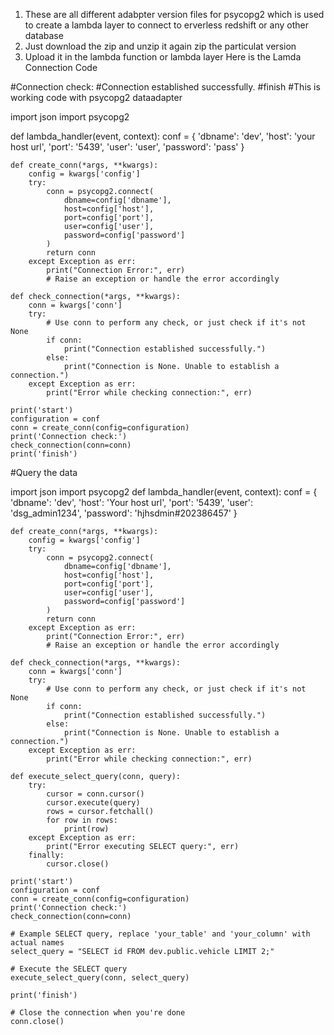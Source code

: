 1. These are all different adabpter version files for psycopg2 which is used to create a lambda layer to connect to erverless redshift or any other database
2. Just download the zip and unzip it again zip the particulat version
3. Upload it in the lambda function or lambda layer
   Here is the Lamda Connection Code   

#Connection check:
#Connection established successfully.
#finish
#This is working code with psycopg2 dataadapter 
 
import json
import psycopg2
 
def lambda_handler(event, context):
    conf = {
        'dbname': 'dev',
        'host': 'your host url',
        'port': '5439',
        'user': 'user',
        'password': 'pass'
    }
 
    def create_conn(*args, **kwargs):
        config = kwargs['config']
        try:
            conn = psycopg2.connect(
                dbname=config['dbname'],
                host=config['host'],
                port=config['port'],
                user=config['user'],
                password=config['password']
            )
            return conn
        except Exception as err:
            print("Connection Error:", err)
            # Raise an exception or handle the error accordingly
 
    def check_connection(*args, **kwargs):
        conn = kwargs['conn']
        try:
            # Use conn to perform any check, or just check if it's not None
            if conn:
                print("Connection established successfully.")
            else:
                print("Connection is None. Unable to establish a connection.")
        except Exception as err:
            print("Error while checking connection:", err)
 
    print('start')
    configuration = conf
    conn = create_conn(config=configuration)
    print('Connection check:')
    check_connection(conn=conn)
    print('finish')




#Query the data

import json
import psycopg2
def lambda_handler(event, context):
    conf = {
        'dbname': 'dev',
        'host': 'Your host url',
        'port': '5439',
        'user': 'dsg_admin1234',
        'password': 'hjhsdmin#202386457'
    }

    def create_conn(*args, **kwargs):
        config = kwargs['config']
        try:
            conn = psycopg2.connect(
                dbname=config['dbname'],
                host=config['host'],
                port=config['port'],
                user=config['user'],
                password=config['password']
            )
            return conn
        except Exception as err:
            print("Connection Error:", err)
            # Raise an exception or handle the error accordingly

    def check_connection(*args, **kwargs):
        conn = kwargs['conn']
        try:
            # Use conn to perform any check, or just check if it's not None
            if conn:
                print("Connection established successfully.")
            else:
                print("Connection is None. Unable to establish a connection.")
        except Exception as err:
            print("Error while checking connection:", err)

    def execute_select_query(conn, query):
        try:
            cursor = conn.cursor()
            cursor.execute(query)
            rows = cursor.fetchall()
            for row in rows:
                print(row)
        except Exception as err:
            print("Error executing SELECT query:", err)
        finally:
            cursor.close()

    print('start')
    configuration = conf
    conn = create_conn(config=configuration)
    print('Connection check:')
    check_connection(conn=conn)

    # Example SELECT query, replace 'your_table' and 'your_column' with actual names
    select_query = "SELECT id FROM dev.public.vehicle LIMIT 2;"

    # Execute the SELECT query
    execute_select_query(conn, select_query)

    print('finish')

    # Close the connection when you're done
    conn.close()
